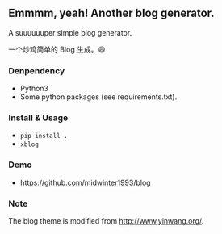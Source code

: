 Emmmm, yeah! Another blog generator.
---
A suuuuuuper simple blog generator.

一个炒鸡简单的 Blog 生成。😄

### Denpendency

- Python3
- Some python packages (see requirements.txt).

### Install & Usage

- `pip install .`
- `xblog`

### Demo

- https://github.com/midwinter1993/blog


### Note

The blog theme is modified from http://www.yinwang.org/.
